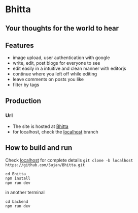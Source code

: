 # Bhitta 
## Your thoughts for the world to hear

## Features 
- image upload, user authentication with google
- write, edit, post blogs for everyone to see
- edit easily in a intuitive and clean manner with editorjs
- continue where you left off while editing
- leave comments on posts you like
- filter by tags


## Production
### Url
- The site is hosted at [Bhitta](https://5ujan.github.io/Bhitta)
- for localhost, check the [localhost](https://github.com/5ujan/Bhitta/tree/localhost) branch

## How to build and run 
Check [localhost](https://github.com/5ujan/Bhitta/tree/localhost) for complete details
```git clone -b localhost https://github.com/5ujan/Bhitta.git ```  
 ```
cd Bhitta
npm install
npm run dev
```
in another terminal
 ```
cd backend    
npm run dev
 ```
